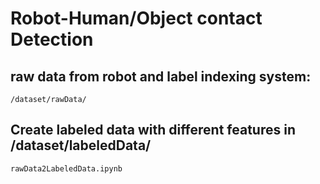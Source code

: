 # Robot-Human/Object contact Detection

## raw data from robot and label indexing system: 
    /dataset/rawData/


## Create labeled data with different features in /dataset/labeledData/
    rawData2LabeledData.ipynb


